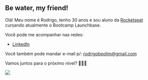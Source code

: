 ## Be water, my friend!

Olá! Meu nome é Rodrigo, tenho 30 anos e sou aluno da [Rocketseat](https://rocketseat.com.br/) cursando atualmente o Bootcamp Launchbase.

Você pode me acompanhar nas redes:

* [LinkedIn](https://www.linkedin.com/)

Você também pode mandar e-mail p/: rodrigobpolim@gmail.com

Vamos juntos para o próximo nível? 🚀🚀🚀

<img src="https://media.giphy.com/media/sk6yL9EGVeAcE/giphy.gif" />

